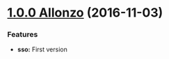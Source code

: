 <a name="1.0.0"></a>
# [1.0.0 Allonzo](https://github.com/CodeCorico/allons-y-sso/releases/tag/1.0.0) (2016-11-03)

### Features
* **sso:** First version
